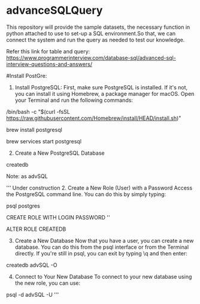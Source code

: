 # advanceSQLQuery
This repository will provide the sample datasets, the necessary function in python attached to use to set-up a SQL environment.So that, we can connect the system and run the query as needed to test our knowledge.

Refer this link for table and query: https://www.programmerinterview.com/database-sql/advanced-sql-interview-questions-and-answers/

#Install PostGre:

1. Install PostgreSQL:
First, make sure PostgreSQL is installed. If it's not, you can install it using Homebrew, a package manager for macOS. Open your Terminal and run the following commands:

/bin/bash -c "$(curl -fsSL https://raw.githubusercontent.com/Homebrew/install/HEAD/install.sh)"

brew install postgresql

brew services start postgresql

2. Create a New PostgreSQL Database

createdb <mynewdatabase>

Note: <mynewdatabase> as advSQL

'''
Under construction
2. Create a New Role (User) with a Password
Access the PostgreSQL command line. You can do this by simply typing:

psql postgres

CREATE ROLE <myusername> WITH LOGIN PASSWORD '<mypassword>'

ALTER ROLE <myusername> CREATEDB

3. Create a New Database
Now that you have a user, you can create a new database. You can do this from the psql interface or from the Terminal directly. If you're still in psql, you can exit by typing \q and then enter:

createdb advSQL -O <myusername>


4. Connect to Your New Database
To connect to your new database using the new role, you can use:

psql -d advSQL -U <myusername>
'''



